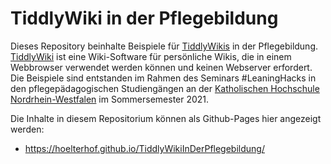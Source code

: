 

# TiddlyWiki in der Pflegebildung




Dieses Repository beinhalte Beispiele für [TiddlyWikis](https://github.com/Jermolene/TiddlyWiki5) in der Pflegebildung. [TiddlyWiki](https://github.com/Jermolene/TiddlyWiki5) ist eine Wiki-Software für persönliche Wikis, die in einem Webbrowser verwendet werden können und keinen Webserver erfordert. Die Beispiele sind entstanden im Rahmen des Seminars \#LeaningHacks in den pflegepädagogischen Studiengängen an der [Katholischen Hochschule Nordrhein-Westfalen](https://www.katho-nrw.de/) im Sommersemester 2021.

Die Inhalte in diesem Repositorium können als Github-Pages hier angezeigt werden:

  - <https://hoelterhof.github.io/TiddlyWikiInDerPflegebildung/>
